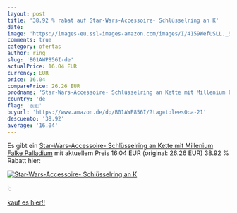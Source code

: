 ```yaml
---
layout: post
title: '38.92 % rabat auf Star-Wars-Accessoire- Schlüsselring an K'
date: 
image: 'https://images-eu.ssl-images-amazon.com/images/I/4159WefUSLL._SL200_.jpg'
comments: true
category: ofertas
author: ring
slug: 'B01AWP856I-de'
actualPrice: 16.04 EUR
currency: EUR
price: 16.04
comparePrice: 26.26 EUR
prodname: 'Star-Wars-Accessoire- Schlüsselring an Kette mit Millenium Falke  Palladium'
country: 'de'
flag: '🇩🇪'
buyurl: 'https://www.amazon.de/dp/B01AWP856I/?tag=tolees0ca-21'
descuento: '38.92'
average: '16.04'
---
```


Es gibt ein [Star-Wars-Accessoire- Schlüsselring an Kette mit Millenium Falke  Palladium](https://www.amazon.de/dp/B01AWP856I/?tag=tolees0ca-21) mit aktuellem Preis 16.04 EUR (original: 26.26 EUR) 38.92 % Rabatt hier:

[![Star-Wars-Accessoire- Schlüsselring an K](https://images-eu.ssl-images-amazon.com/images/I/4159WefUSLL._SL200_.jpg)](https://www.amazon.de/dp/B01AWP856I/?tag=tolees0ca-21)

ℹ️:


[kauf es hier!!](https://www.amazon.de/dp/B01AWP856I/?tag=tolees0ca-21)
